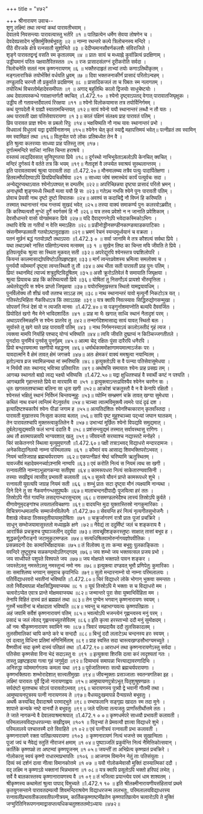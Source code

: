 +++
title = "४७२"

+++
श्रीनारायण उवाच--  
शृणु लक्ष्मि! तथा त्वन्यां कथां पारावतीभवाम् ।  
देवालये निवसन्त्याः पारावत्यास्तु भर्तरि ॥१ ॥
पातिव्रत्येन धर्मेण सेवया तोषणेन च ।  
देवदेवप्रसादेन भुक्तिर्मुक्तिर्बभूवतुः ॥२ ॥
नाम्ना रथन्तरे कल्पे त्रिलोचनस्य मन्दिरे ।  
पीठे वीरजके क्षेत्रे रत्नसातौ सुशोभिते ॥३ ॥
देदीप्यमानसौवर्णकलशैः संविराजिते ।  
शृङ्गे पारावतद्वन्द्वं वसति स्म कृतालयम् ॥४ ॥
प्रातः सायं च मध्याह्ने कुर्वान्नित्यं प्रदक्षिणाम् ।  
उड्डीयमानं परितः पक्षवातैरितस्ततः ॥५ ॥
रजः प्रासादसंलग्नं दूरीकरोति सर्वदा ।  
त्रिलोचनेति सततं नाम कृष्णनरायणम् ॥६ ॥
भक्तैरुदाहृतं ताभ्यां तयोः कणाऽतिथीकृतम् ।  
मङ्गलारात्रिकं तयोर्भक्तिं वर्धयति ध्रुवम् ॥७ ॥
दिवा भक्तजनाकीर्णं प्रासादं परितोऽन्वहम् ।  
तण्डुलादि चरन्तौ तौ प्रकुर्वाते प्रदक्षिणम् ॥८ ॥
प्रासादिकजलं ता च पिबतः स्म नलागतम् ।  
तयोरित्थं विचरतोर्महादेवसमीपतः ॥९ ॥
अगाद् बहुतिथिः कालो द्विजयोः साधुचेष्टयोः ।  
अथ देवालयस्कन्धे गवाक्षान्तर्गतौ क्वचित् ॥1.472.१० ॥
श्येनो दृष्ट्वाऽपतद् वेगात् पारावातजिघृक्षुकः ।  
उड्डीय तौ गतावन्तर्देवालयं रिरक्षया ॥११ ॥
श्येनो विलोकयामास तत्र तयोर्विनिर्गमम् ।  
कथं युगपदेतौ मे ग्राह्यौ स्यातामचिन्तयत् ॥१२॥
सायं श्येनो ययौ स्थानान्तरं लब्धौ न तौ यतः ।  
अथ पारावती दक्षा पतिसेवापरायणा ॥१ ३॥
कालं पक्षिणं संलक्ष्य प्राह पारावतं पतिम् ।  
प्रिय पारावत प्राज्ञ श्येनः स प्रबलो रिपुः ॥१४॥
भक्षयिष्यति नौ नाथ यावः स्थानान्तरं प्रभो ।  
विधवात्वं विधुरत्वं यद्वा द्वयोर्विनाशनम् ॥१५॥
श्येनेन चेत् कृतं स्याद्वै महापत्तिमयं भवेत्॥
पत्नीव्रतं तव स्वामिन् मम स्वामिव्रतं तथा ॥१६॥
विलुप्येत परो लोकः प्रतिबध्येत तेन वै ।  
इति श्रुत्वा कलरव्याः साध्व्या प्राह पतिस्तु ताम् ॥१७।  
दुर्गात्ममन्दिरे साध्वि! नास्ति चिन्ता हराश्रये ।  
वस्तव्यं त्वद्यदिवसात् सुनिपूणतया प्रिये ॥१८॥
दुर्गस्थो नाभिभूयेताऽबलोऽपि केनचित् क्वचित् ।  
मन्दिरं दुर्गरूपं वै वर्तते तत्र किं भयम् ॥१९॥
नैतादृशं वै लप्स्येत स्वाश्रयं सुस्थलान्तरम् ।  
इति पारावतवाक्यं श्रुत्वा पारावती तदा ॥1.472.२०॥
मौनमालम्ब्य तत्रैव पत्युः पादार्पितेक्षणा ।  
हितवर्त्मोपदिश्याऽपि प्रियप्रियचिकीर्षया ॥२१ ॥
साध्व्या जोषं समास्थेयं कार्यं पत्युर्वचः सदा ।  
अन्येद्युरप्यथाऽयातः श्येनोऽपश्यत् स दम्पतीम् ॥२२॥
अपरिच्छिन्नया दृष्ट्या प्रासादं परितो भ्रमन् ।  
अनाधृष्यौ शृङ्गमध्ये स्थितौ मत्वा ययौ हि सः ॥२३॥
गतेऽथ नभसि श्येने पुनः पारावती पतिम् ।  
प्रोवाच प्रेयसी नाथ दृष्टो दुष्टो विघातकः ॥२४॥
अवश्यं स कदाचिद्वै नौ विघ्नं हि करिष्यति ।  
तस्मात् स्थानान्तरं नाथ गन्तव्यं सुखदं भवेत् ॥२५॥
तस्या वाक्यं समाकर्ण्य पुनः कलरवोऽब्रवीत् ।  
किं करिष्यत्यसौ मुग्धे! दुर्गे स्वर्गसमं हि नौ ॥२६॥
यत्र तस्य प्रवेशो न न जानाति प्रवेशिकाम् ।  
देवसौधान्तरे वासो योगक्षेमकरः प्रिये ॥२७॥
यदि दैवाद्गगनेऽपि भवेदाकस्मिकोऽभिगः ।  
तथापि वेद्मि ता गतीर्या न वेत्ति ममाऽहितः ॥२८॥
प्रडीनोड्डीनसण्डीनकाण्डव्याडकपाटिकाः ।  
स्रंसनीमण्डलवती गतयोऽष्टावुदाहृताः ॥२९॥
भ्रमणं रेचनं स्यन्दमूर्ध्वयानं च वक्रता ।  
पतनं मूर्छनं बद्धं गतयोऽष्टौ तथाऽपराः ॥1.472.३ ० ॥
सर्वा जानामि मे तत्र कौशल्यं सर्वथा प्रिये ।  
यथा तथाऽम्बरे नास्ति पक्षिणोऽन्यस्य मत्समम् ॥३ १ ॥
सुखेन तिष्ठ का चिन्ता मयि जीवति ते प्रिये ।  
इतिपत्युर्वचः श्रुत्वा सा स्थिता मूकवत् सती ॥३२॥
अपरेद्युरपि श्येनस्तत्र पद्मशिलोपरि ।  
कियन्तं कालमासाद्योपविष्टोऽतिप्रहृष्टहृत् ॥३३॥
मार्गं त्वन्तःप्रवेशस्य भ्रमित्वा समलोक्य च ।  
पुनर्ययौ व्योममार्गं दृष्ट्वा त्वन्तःस्थितौ तु तौ ॥३४॥
अथ भीता सती पारावती प्राह पुनः पतिम् ।  
प्रिय! स्थानमिदं त्याज्यं शत्रुदृष्टिविदूषितम् ॥३५॥
असौ क्रूरोऽतिवेलं वै समायाति जिघृक्षया ।  
श्रुत्वा प्रियावचः प्राह किं करिष्यत्यसौ प्रिये ॥३६॥
योषितां तु निसर्गोऽयं प्रायशो भीरुवृत्तिता ।  
अथेतरेद्युरपि स श्येनः प्राप्तो जिघृक्षया ॥३७॥
ययोरभिमुखस्तत्र स्थितो यामद्वयावधिम् ।  
पुनर्विलोक्य तौ शीघ्रं ययौ ततश्च साऽऽह तम् ॥३८॥
नाथ स्थानान्तरं यावो मृत्युर्नौ निकटोऽत्र यत् ।  
गतिस्तेऽभिहिता नैकविधाऽत्र किं तवाऽऽग्रहः ॥३९॥
यत्र क्वापि निवत्स्यावः सिद्धिरुद्योगसन्मुखा ।  
सोपसर्गं निजं देशं यो न त्यजति मानवः ॥1.472.४०॥
स पङ्गुर्नाशमाप्नोति बल्यपि दैववर्जितः ।  
प्रियोदितं खगो नैव मेने भाविदशार्दितः ॥४१ ॥
प्राह मा भैः खगात् साध्वि स्थानं नैतादृशं परम् ।  
अथाऽपरस्मिन्नहनि स श्येनः प्रातरेव तु ॥४२॥
तन्मार्गदेशमासाद्य सायं यावत् स्थितो बलः ।  
सूर्यास्ते तु खगे याते प्राह पारावती पतिम् ॥४३ ॥
नाथ निर्गमनस्याऽयं कालोऽस्तीदं गृहं त्यज ।  
त्यक्त्वा मामपि निर्याहि पश्चाद् योग्यं भविष्यति ॥४४॥
त्वयि जीवति दुष्प्राप्यं न किञ्चिज्जगतीतले ।  
पुनर्दाराः पुनर्मित्रं पुनर्वसु पुनर्गृहम् ॥४५॥
आत्मा चेद् रक्षितः पुंसा दारैरपि धनैरपि ।  
प्रियो बन्धुरयमात्मा रक्षणीयो महद्धनम् ॥४६॥
धर्मार्थकाममोक्षाणामयमात्माऽर्जकः परः ।  
यावदात्मनि वै क्षेमं तावत् क्षेमं जगत्त्रये ॥४७॥
अतः क्षेमकरं वाक्यं ममश्रुत्वा नयान्वितम् ।  
इतोऽन्यत्र व्रज स्वामिन्नन्यथा मां स्मरिष्यसि ॥४८॥
इत्युक्तोऽपि स वै पत्न्या पतिसेवासुमेधया ।  
न निर्ययौ ततः स्थानाद् भवित्र्या प्रतिवारितः ॥४९॥
अथोषसि समायातः श्येनः प्राह प्रसह्य तम् ।  
आगच्छ स्थानतो बाह्ये त्वद्य भक्ष्यो भविष्यसि ॥1.472.५०॥
यद्वा क्षुधितश्चाहं वै स्वार्थी कष्टं न पश्यति ।  
आगच्छामि गृहान्तस्ते प्रिये वा मारयामि वा ॥५१ ॥
इत्युक्त्वाऽन्तःप्रविश्यैव श्येनेन चरणेन सः ।  
धृतः खगस्ततश्चत्र्च्वा बलिना सा धृता खगी ॥५२॥
आक्रोशं चक्रतुस्तौ वै न वै केनापि रक्षितौ ।  
श्येनस्तं भक्षितुं स्थानं निर्विघ्नं चिन्तयन्मुहुः ॥५३॥
व्योम्नि सम्भ्रमणं चक्रे तावत् खग्या सुमेधया ।  
कथितं नाथ वचनं त्वन्तिमं मेऽनुवर्तय ॥५४॥
चञ्च्वा त्वात्मविमुक्त्यै त्वमरेः पादं दृढं दश ।  
इत्यादिष्टश्चकारैवं श्येनः पीडां जगाम ह ॥५५॥
अत्यतिदंशितः श्येनश्चित्कारान् कृतवाँस्तदा ।  
पारावती मुखात्तस्य निःसृता कलया बलात् ॥५६॥
सापि पृष्ट मुहुश्चञ्च्वा पद्भ्यां जघान घातकम् ।  
तेन पारावतश्चापि मुक्तस्त्वाकुलितेन वै ॥५७॥
उभाभ्यां मूर्छितः श्येनो विपद्यवि समुद्यमात् ।  
दुर्बलेऽप्युद्यमवति फलं भाग्यं ददाति वै ॥५८॥
प्रशंसन्त्युद्यमं तस्मात् सर्वावस्थासु रागिणः ।  
अथ तौ क्षतमापन्नावपि भाग्यवशात् खलु ॥५९॥
जीववन्तौ सरय्वाश्च नद्यास्तटे मनोहरे ।  
चिरं साकेतनगरे स्थित्वा मृत्युमुपागतौ ॥1.472.६०॥
पक्षी तत्राऽभवद् विद्याधरो मन्दारदामजः ।  
अनेकविद्यानिलयो नाम्ना परिमलालयः ॥६१ ॥
कौमारं वय आसाद्य शिवभक्तिपरोऽभवत् ।  
नियमं चातिजग्राह ब्रह्मचर्यपरायणः ॥६२॥
एकपत्नीव्रतं श्रेष्ठं चरिष्यामि ऋतुस्थितम् ।  
यावज्जीवं महादेवमनर्च्याऽश्नामि नाण्वपि ॥६३॥
एवं करोति नित्यं स नियमं त्वथ सा खगी ।  
रत्नावलीति नाम्नाऽभून्नागकन्या सतीवृषा ॥६४॥
कामरूपधरा नित्यं साकेतारण्यवासिनी ।  
तस्याः सखीद्वयं त्वासीत् प्रभावती कलावती ॥६५॥
सुरूपे यौवनं प्राप्ते कामरूपधरे शुभे ।  
रत्नावली युवत्यपि जग्राह नियमं सती ॥६६ ॥
शम्भुं प्रातः सटा दृष्ट्वा मौनं त्यक्ष्यामि नान्यथा ।  
दिने दिने तु सा नैकवर्णगन्धसुपुष्पकैः ॥६७॥
मालाचन्दनदीपाद्यैः पूजयित्वा हरं ततः ।  
तिस्रोऽपि गीतं गायन्ति लसद्गान्धारसुन्दरम् ॥६८॥
रासमण्डलभेदैश्च लास्यं तिस्रोऽपि कुर्वते ।  
वीणावेणुमृदङ्गांश्च लयतालविचक्षणाः ॥६९॥
वादयन्ति मुदा युक्तास्तिस्रो नागकुमारिकाः ।  
विचित्रगन्धमालाभिः सम्मार्जनविलेपनैः ॥1.472.७०॥
सेवयन्ति हरं नित्यं नृत्यगीतसुभोजनैः ।  
वैशाखे त्वेकदा तिस्रस्तृतीयायामुपोषिताः ॥७१ ॥
चक्रुर्जागरणं रात्रौ प्रातः पूजां प्रचक्रिरे ।  
साधून् सम्भोजयामासुस्ततो मध्याह्नके क्षणे ।७२॥
नैवेद्यं ता ददुर्मिंष्टं जलं च शङ्कराय वै ।  
आरार्त्रिकं प्रचक्रुश्च पुष्पाञ्जलीन् ददुर्यदा ॥७३॥
तावच्छ्रीशङ्करस्तुष्टः साक्षात् तासां बभूव ह ।  
शुद्धकर्पूरगौराङ्गो जटामुकुटमण्डलः ॥७४॥
सत्यधिश्रितवामोरुर्नागयज्ञोपवीतिकः ।  
प्रसन्नवदनो देवः कामारिर्मोक्षदायकः ॥७५॥
तं विलोक्य तु ताः कन्या बभूवुः पुलकाङ्किताः ।  
ववन्दिरे तुष्टुवुश्च सन्नकण्ठ्योऽतिगद्गदम् ॥७६॥
जय शम्भो जय भक्तवत्सल प्रजय प्रभो ।  
जय साध्वीपते पशुपते विश्वपते जय ॥७७॥
जय मोक्षपते भक्तपते पावन शङ्कर ।  
जयस्तेऽस्तु नमस्तेऽस्तु नमस्तुभ्यं नमो नमः ॥७८॥
इत्युक्त्वा दण्डवत् भूमौ प्रणिपेतुः कुमारिकाः ।  
ताः समाश्लिष्य भगवान् समुवाच कृपानिधिः ॥७९॥
सुतो मन्दारनाम्नो यो नाम्ना परिमलालयः ।  
पतिर्विद्याधरवरो भवतीनां भविष्यति ॥1.472.८०॥
चिरं विद्याधरे लोके भोगान् भुक्त्वा समन्ततः ।  
ततो निर्वेदमापन्ना मोक्षसिद्धिमवाप्स्यथ ॥८ १ ॥
यूयं तिस्रोऽपि मे भक्ताः स च विद्याधरो मम ।  
चत्वरोऽप्येत एवात्र प्रान्ते मोक्षमवाप्स्यथ ॥८२॥
जन्मान्तरे पुरा सेवा युष्माभिर्विहिता मम ।  
तेनापि विहितं दास्यं व्रतं ब्रह्मव्रतं तथा ॥८३॥
तेन पुण्येन भगवान् कृष्णनारायणः स्वयम् ।  
गुरुर्मे भवतीनां च मोक्षदाता भविष्यति ॥८४॥
भवन्तु च महाभाग्यवत्यः कृष्णपतिव्रताः ।  
अहं जपामि सर्वेशं कृष्णनारायणं पतिम् ॥८५॥
भवत्योऽपि भजन्त्येनं गृह्णन्त्वस्य मनुं परम् ।  
प्रसादं च जलं त्वेतद् गृह्णन्त्वच्युतसेवितम् ॥८६॥
इति कृत्वा हरस्ताभ्यो ददौ मनुं सुमोक्षदम् ।  
ओं नमः श्रीकृष्णनारायण स्वामिने नमः ॥८७॥
त्रिवारं सम्प्रदायैव ददौ तुलसिकादलम् ।  
तुलसीमालिकां चापि कण्ठे करे च सन्ददौ ॥८८॥
बिन्दुं ददौ ललाटेऽथ चन्दनस्य हरः स्वयम् ।  
एवं दत्वातु विधिना प्रतिमां मणिनिर्मिताम् ॥८९॥
प्राह स्वस्ति सदा चास्त्वखण्डसौभाग्यमच्युते ।  
वैष्णवीत्वं सदा कृष्णे दास्यं पतिव्रतं तथा ॥1.472.९०॥
आराधनं तथा कृष्णनारायणेऽस्तु सर्वदा ।  
पतिसेवा कृष्णसेवा विना भेदं सदाऽस्तु वः ॥९१ ॥
इत्युक्त्वा शिरसि दत्वा करं त्वदृश्यतां गतः ।  
तास्तु प्रहृष्टहृदया गत्वा गृहं जगुर्मुदा ॥९२॥
दिव्यभावं समापन्ना भित्त्याद्यावरणादिभिः ।  
अनिरुद्धा व्योममार्गगतयः कमला यथा ॥९३॥
पूर्वजातिस्मराः सत्यो ब्रह्मचर्यपरायणाः ।  
कृष्णभक्तिपराः शम्भोरादेशात् सात्त्वतीमुखाः ॥९४॥
जीवन्मुक्ताः प्रसञ्जाताः स्वतन्त्रगतिका इह ।  
लक्ष्मि! पारावतः पूर्वे द्विजो नारायणाह्वयः ॥९५॥
आमुष्यायणपुत्रोऽभूत् पितृशुश्रूषणव्रतः ।  
सर्पदंष्टो मृतश्चाथ सोऽयं पारावतोऽभवत् ॥९६॥
चारायणस्य पुत्र्यौ द्वे भवानी गौतमी तथा ।  
आमुष्यायनपुत्रस्य पत्नी नारायणस्य ते ॥९७॥
वैधव्यदुःखमापन्ने दैन्यग्रस्ते बभूवतुः ।  
अथर्षेः कस्यचिद् दैवादाश्रमे परमाद्भुते ॥९८॥
रम्भाफलानि सङ्गृह्य खादतः स्म तदा मुनेः ।  
शापात्ते कन्यके नष्टे वानर्यौ ते बभूवतुः ॥९९॥
जले पतित्वा तत्यजतुः प्राणाँस्तीर्थोत्तमे ततः ।  
ते जाते नागकन्ये वै देवालयाश्रमाश्रयात् ॥1.472.१ ० ०॥
कृष्णधर्मपरे साध्व्यौ प्रभावती कलावती ।  
परिमलालयविद्याधरपत्न्याः सखीद्वयम् ॥१०१ ॥
पितृभ्यां ते प्रेमवत्यौ ज्ञात्वा विद्याधरे शुभे ।  
परिमलालये पश्चात्तस्मै दत्ते विवाहिते ॥१ ०२॥
एवं पत्नीत्रयं रत्नावली प्रभा कलावती ।  
कृष्णनारायणे रक्ता पातिव्रत्यपरायणा ॥१०३ ॥
कृष्णनारायणं नित्यं भजन्ते स्म सुखान्विताः ।  
पूजां जपं च नैवेद्यं स्तुतिं नीराजनं क्षमाम् ॥१ ०४॥
पुष्पाञ्जलिं प्रकुर्वन्ति नित्यं नैमित्तिकोत्सवान् ।  
कार्तिके कृष्णपक्षे ता अष्टम्यां कृष्णपूजनम् ॥१ ०५॥
जयन्तीं ता अभिप्रेत्य कृष्णव्रतं प्रचक्रिरे ।  
गोलोकात्तु स्वयं कृष्णो राधारमाप्रभापतिः ॥१०६ ॥
आजगाम विमानेन नेतुं ताः पतिसंयुताः ।  
दिव्यं स्वं दर्शनं दत्वा नीत्वा विमानकोत्तमे ॥१ ०७ ॥
ययौ गोलोकमेवासौ मुक्तिं दास्यात्मिकां ददौ ।  
वद् लक्ष्मि न कृष्णाऽग्रे भक्तानां भिन्नभावना ॥१ ०८॥
यत्र क्वापि प्रसूतोऽपि भक्तो हरिपदं लभेत् ।  
सर्वे वै बालकास्तस्य कृष्णानारायणस्य वै ॥१ ०९॥
तं भजित्वा प्रयान्त्येव परमं धाम शाश्वतम् ।  
श्रीकृष्णस्य कथामेतां श्रुत्वा पापाद् विमुच्यते ॥1.472.१ १० ॥
इति श्रीलक्ष्मीनारायणीयसंहितायां प्रथमे कृतयुगसन्ताने पारावतदम्पत्यौ शिवमन्दिराश्रयेण विद्याधरजन्म ललभतुः, परिमलालयविद्याधरस्य रत्नावलीप्रभावतीकलावतीपत्नीत्रयम्, कार्तिककृष्णाष्टमीव्रतेन कृष्णपातिव्रत्येन चत्वारोऽपि ते मुक्तिं जग्मुरितिनिरूपणनामाद्वासप्तत्यधिकचतुश्शततमोऽध्यायः ॥४७२॥
    

